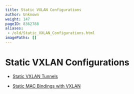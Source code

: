 ```yaml
---
title: Static VXLAN Configurations
author: Unknown
weight: 147
pageID: 8362788
aliases:
 - /old/Static_VXLAN_Configurations.html
imagePaths: []
---
```

# Static VXLAN Configurations

  - [Static VXLAN Tunnels](/old/Static_VXLAN_Tunnels.html)

  - [Static MAC Bindings with
    VXLAN](/old/Static_MAC_Bindings_with_VXLAN.html)

